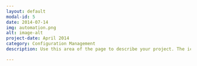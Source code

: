 ```yaml
---
layout: default
modal-id: 5
date: 2014-07-14
img: automation.png
alt: image-alt
project-date: April 2014
category: Configuration Management
description: Use this area of the page to describe your project. The icon above is part of a free icon set by <a href="https://sellfy.com/p/8Q9P/jV3VZ/">Flat Icons</a>. On their website, you can download their free set with 16 icons, or you can purchase the entire set with 146 icons for only $12!

---
```

